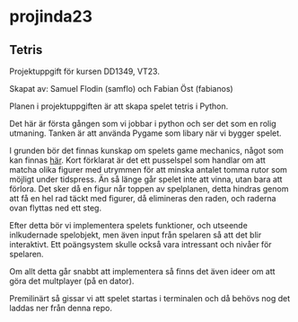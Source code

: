 # projinda23

## Tetris

Projektuppgift för kursen DD1349, VT23.

Skapat av:
Samuel Flodin (samflo) och Fabian Öst (fabianos)

Planen i projektuppgiften är att skapa spelet tetris i Python.

Det här är första gången som vi jobbar i python och ser det som en rolig utmaning. 
Tanken är att använda Pygame som libary när vi bygger spelet.

I grunden bör det finnas kunskap om spelets game mechanics, något som kan finnas [här](https://tetris.wiki/Tetris_Guideline).
Kort förklarat är det ett pusselspel som handlar om att matcha olika figurer med utrymmen för att minska antalet tomma rutor som möjligt under tidspress.
Än så länge går spelet inte att vinna, utan bara att förlora. Det sker då en figur når toppen av spelplanen, detta hindras genom att få en hel rad
täckt med figurer, då elimineras den raden, och raderna ovan flyttas ned ett steg.

Efter detta bör vi implementera spelets funktioner, och utseende inlkudernade spelobjekt, men även input från spelaren så att det blir interaktivt.
Ett poängsystem skulle också vara intressant och nivåer för spelaren.

Om allt detta går snabbt att implementera så finns det även ideer om att göra det multplayer (på en dator).

Premilinärt så gissar vi att spelet startas i terminalen och då behövs nog det laddas ner från denna repo.
